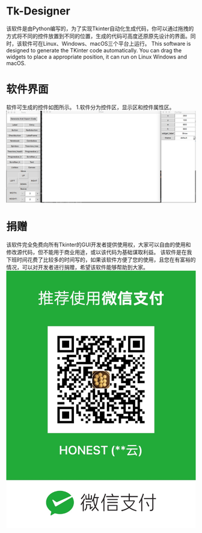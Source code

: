 # Tk-Designer
  该软件是由Python编写的，为了实现Tkinter自动化生成代码，你可以通过拖拽的方式将不同的控件放置到不同的位置，生成的代码可高度还原原先设计的界面。同时，该软件可在Linux、Windows、macOS三个平台上运行。
  This software is designed to generate the TKinter code automatically. You can drag the widgets to place a appropriate position, it can run on Linux Windows and macOS.
  
# 软件界面
  软件可生成的控件如图所示。
  1.软件分为控件区，显示区和控件属性区。
![image](https://github.com/HelloAtMe/Tk-Designer/blob/master/pic/ui.png)

# 捐赠
  该软件完全免费向所有Tkinter的GUI开发者提供使用权，大家可以自由的使用和修改源代码，但不能用于商业用途，或以该代码为基础谋取利益。
  该软件是在我下班时间花费了比较多的时间写的，如果该软件方便了您的使用，且您在有富裕的情况，可以对开发者进行捐赠，希望该软件能够帮助到大家。
![image](https://github.com/HelloAtMe/Tk-Designer/blob/master/pic/aa.png)

